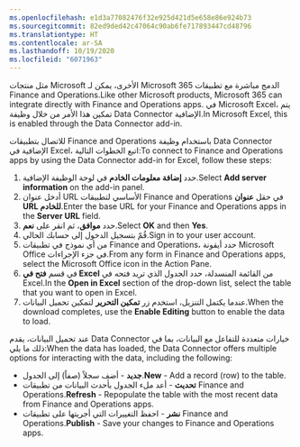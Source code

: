 ```yaml
---
ms.openlocfilehash: e1d3a77082476f32e925d421d5e658e86e924b73
ms.sourcegitcommit: 82ed9ded42c47064c90ab6fe717893447cd48796
ms.translationtype: HT
ms.contentlocale: ar-SA
ms.lasthandoff: 10/19/2020
ms.locfileid: "6071963"
---
```

<span data-ttu-id="7bd01-101">مثل منتجات Microsoft الأخرى، يمكن لـ Microsoft 365 الدمج مباشرة مع تطبيقات Finance and Operations.</span><span class="sxs-lookup"><span data-stu-id="7bd01-101">Like other Microsoft products, Microsoft 365 can integrate directly with Finance and Operations apps.</span></span> <span data-ttu-id="7bd01-102">في Microsoft Excel، يتم تمكين هذا الأمر من خلال وظيفة Data Connector الإضافية.</span><span class="sxs-lookup"><span data-stu-id="7bd01-102">In Microsoft Excel, this is enabled through the Data Connector add-in.</span></span>

<span data-ttu-id="7bd01-103">للاتصال بتطبيقات Finance and Operations باستخدام وظيفة Data Connector الإضافية في Excel، اتبع الخطوات التالية:</span><span class="sxs-lookup"><span data-stu-id="7bd01-103">To connect to Finance and Operations apps by using the Data Connector add-in for Excel, follow these steps:</span></span>

1.  <span data-ttu-id="7bd01-104">حدد **إضافة معلومات الخادم** في لوحة الوظيفة الإضافية.</span><span class="sxs-lookup"><span data-stu-id="7bd01-104">Select **Add server information** on the add-in panel.</span></span>
2.  <span data-ttu-id="7bd01-105">أدخل عنوان URL الأساسي لتطبيقات Finance and Operations في حقل **عنوان URL للخادم**.</span><span class="sxs-lookup"><span data-stu-id="7bd01-105">Enter the base URL for your Finance and Operations apps in the **Server URL** field.</span></span>
3.  <span data-ttu-id="7bd01-106">حدد **موافق**، ثم انقر على **نعم**.</span><span class="sxs-lookup"><span data-stu-id="7bd01-106">Select **OK** and then **Yes**.</span></span>
4.  <span data-ttu-id="7bd01-107">قُمّ بتسجيل الدخول إلى حسابك الحالي.</span><span class="sxs-lookup"><span data-stu-id="7bd01-107">Sign in to your user account.</span></span>
5.  <span data-ttu-id="7bd01-108">من أي نموذج في تطبيقات Finance and Operations، حدد أيقونة Microsoft Office في جزء الإجراءات.</span><span class="sxs-lookup"><span data-stu-id="7bd01-108">From any form in Finance and Operations apps, select the Microsoft Office icon in the Action Pane.</span></span>
6.  <span data-ttu-id="7bd01-109">في قسم **فتح في Excel** من القائمة المنسدلة، حدد الجدول الذي تريد فتحه في Excel.</span><span class="sxs-lookup"><span data-stu-id="7bd01-109">In the **Open in Excel** section of the drop-down list, select the table that you want to open in Excel.</span></span>
7.  <span data-ttu-id="7bd01-110">عندما يكتمل التنزيل، استخدم زر **تمكين التحرير** لتمكين تحميل البيانات.</span><span class="sxs-lookup"><span data-stu-id="7bd01-110">When the download completes, use the **Enable Editing** button to enable the data to load.</span></span>

<span data-ttu-id="7bd01-111">عند تحميل البيانات، يقدم Data Connector خيارات متعددة للتفاعل مع البيانات، بما في ذلك ما يلي:</span><span class="sxs-lookup"><span data-stu-id="7bd01-111">When the data has loaded, the Data Connector offers multiple options for interacting with the data, including the following:</span></span>

-   <span data-ttu-id="7bd01-112">**جديد** - أضف سجلاً (صفاً) إلى الجدول.</span><span class="sxs-lookup"><span data-stu-id="7bd01-112">**New** - Add a record (row) to the table.</span></span>
-   <span data-ttu-id="7bd01-113">**تحديث** - أعد ملء الجدول بأحدث البيانات من تطبيقات Finance and Operations.</span><span class="sxs-lookup"><span data-stu-id="7bd01-113">**Refresh** - Repopulate the table with the most recent data from Finance and Operations apps.</span></span>
-   <span data-ttu-id="7bd01-114">**نشر** - احفظ التغييرات التي أجريتها على تطبيقات Finance and Operations.</span><span class="sxs-lookup"><span data-stu-id="7bd01-114">**Publish** - Save your changes to Finance and Operations apps.</span></span> 
